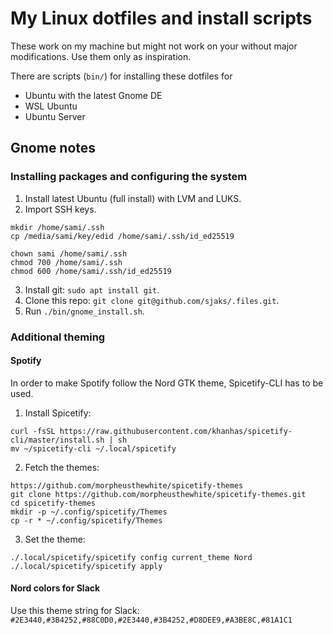 # My Linux dotfiles and install scripts
These work on my machine but might not work on your without major modifications. Use them only as inspiration.

There are scripts (`bin/`) for installing these dotfiles for
- Ubuntu with the latest Gnome DE
- WSL Ubuntu
- Ubuntu Server

## Gnome notes

### Installing packages and configuring the system

1. Install latest Ubuntu (full install) with LVM and LUKS.
2. Import SSH keys.
```
mkdir /home/sami/.ssh
cp /media/sami/key/edid /home/sami/.ssh/id_ed25519

chown sami /home/sami/.ssh
chmod 700 /home/sami/.ssh
chmod 600 /home/sami/.ssh/id_ed25519
```
3. Install git: `sudo apt install git`.
4. Clone this repo: `git clone git@github.com/sjaks/.files.git`.
5. Run `./bin/gnome_install.sh`.

### Additional theming

#### Spotify
In order to make Spotify follow the Nord GTK theme, Spicetify-CLI has to be used.
1. Install Spicetify:
```
curl -fsSL https://raw.githubusercontent.com/khanhas/spicetify-cli/master/install.sh | sh
mv ~/spicetify-cli ~/.local/spicetify
```
2. Fetch the themes:
```
https://github.com/morpheusthewhite/spicetify-themes
git clone https://github.com/morpheusthewhite/spicetify-themes.git
cd spicetify-themes
mkdir -p ~/.config/spicetify/Themes
cp -r * ~/.config/spicetify/Themes
```
3. Set the theme:
```
./.local/spicetify/spicetify config current_theme Nord
./.local/spicetify/spicetify apply
```

#### Nord colors for Slack
Use this theme string for Slack:
`#2E3440,#3B4252,#88C0D0,#2E3440,#3B4252,#D8DEE9,#A3BE8C,#81A1C1`
